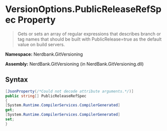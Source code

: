 # VersionOptions.PublicReleaseRefSpec Property
> Gets or sets an array of regular expressions that describes branch or tag names that should be built with PublicRelease=true as the default value on build servers.

**Namespace:** Nerdbank.GitVersioning

**Assembly:** NerdBank.GitVersioning (in NerdBank.GitVersioning.dll)
## Syntax
~~~~csharp
[JsonProperty(/*Could not decode attribute arguments.*/)]
public string[] PublicReleaseRefSpec
{
[System.Runtime.CompilerServices.CompilerGenerated]
get;
[System.Runtime.CompilerServices.CompilerGenerated]
set;
}
~~~~
